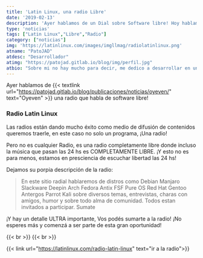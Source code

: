 ```yaml
---
title: 'Latin Linux, una radio Libre'
date: '2019-02-13'
description: 'Ayer hablamos de un Dial sobre Software libre! Hoy hablamos de una Radio Libre'
type: 'noticias'
tags: ["Latin Linux","Libre","Radio"]
category: ["noticias"]
img: 'https://latinlinux.com/images/imgllmag/radiolatinlinux.png'
atname: "PatoJAD"
atdesc: "Desarrollador"
atimg: "https://patojad.gitlab.io/blog/img/perfil.jpg"
atbio: "Sobre mi no hay mucho para decir, me dedico a desarrollar en una empresa de telecomunicaciones, utilizo linux desde el 2012 y hace años que es mi sistema operativo main. Soy una persona que busca crecer profesionalmente sin dejar de divertirse y hacer lo que me gusta. Siempre digo que cuando un proyecto sale es importate agradecer, por lo cual les recomiendo a todos leer la seccion Agreadecimientos en la cual me tome un tiempito para poder agradecer a todos y cada uno de los que hicieron posible todo esto."
---
```


Ayer hablamos de {{< textlink url="https://patojad.gitlab.io/blog/publicaciones/noticias/oyeven/" text="Oyeven" >}} una radio que habla de software libre!

### Radio Latin Linux

Las radios están dando mucho éxito como medio de difusión de contenidos queremos traerle, en este caso no solo un programa, ¡Una radio!

Pero no es cualquier Radio, es una radio completamente libre donde incluso la música que pasan las 24 hs es COMPLETAMENTE LIBRE. ¡Y esto no es para menos, estamos en presciencia de escuchar libertad las 24 hs!

Dejamos su porpia descripción de la radio:

>En este sitio radial hablaremos de distros como Debian Manjaro Slackware Deepin Arch Fedora Antix FSF Pure OS Red Hat Gentoo Antergos Parrot Kali sobre diversos temas, entrevistas, charas con amigos, humor y sobre todo alma de comunidad.
Todos estan invitados a participar. Sumate

¡Y hay un detalle ULTRA importante, Vos podés sumarte a la radio! ¡No esperes más y comenzá a ser parte de esta gran oportunidad!

{{< br >}}
{{< br >}}

{{< link url="https://latinlinux.com/radio-latin-linux" text="ir a la radio">}}

